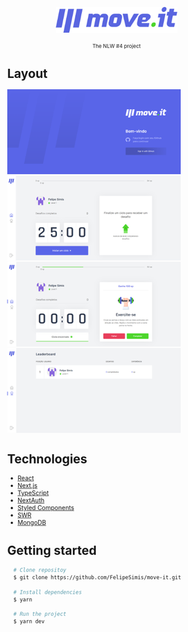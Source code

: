 <p align="center">
  <img src="https://github.com/FelipeSimis/move-it/blob/assets/logo.svg" alt="Move.it" width="280" />
</p>

<div align="center">
  <sub>The NLW #4 project</sub>
</div>

# Layout

<div>
  <img src="https://github.com/FelipeSimis/move-it/blob/assets/login.png" width="400px" />
  <img src="https://github.com/FelipeSimis/move-it/blob/assets/home.png" width="400px" />
  <img src="https://github.com/FelipeSimis/move-it/blob/assets/home-2.png" width="400px" />
  <img src="https://github.com/FelipeSimis/move-it/blob/assets/leaderboard.png" width="400px" />
</div>

# Technologies

- [React](https://reactjs.org/)
- [Next.js](https://nextjs.org/)
- [TypeScript](https://www.typescriptlang.org/)
- [NextAuth](https://next-auth.js.org/)
- [Styled Components](https://styled-components.com/)
- [SWR](https://swr.vercel.app/)
- [MongoDB](https://www.mongodb.com/)

# Getting started

```bash
  # Clone repositoy
  $ git clone https://github.com/FelipeSimis/move-it.git

  # Install dependencies
  $ yarn

  # Run the project
  $ yarn dev
```

